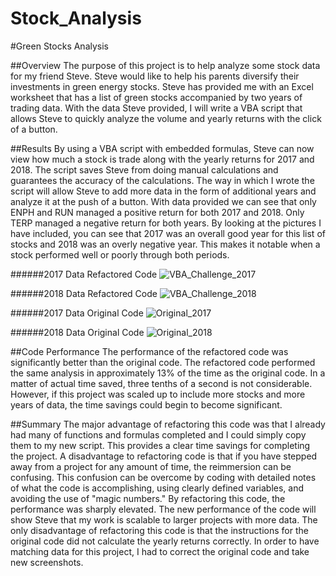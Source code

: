 # Stock_Analysis

#Green Stocks Analysis

##Overview
The purpose of this project is to help analyze some stock data for my friend Steve. Steve would like to help his parents diversify their investments in green energy stocks. Steve has provided me with an Excel worksheet that has a list of green stocks accompanied by two years of trading data. With the data Steve provided, I will write a VBA script that allows Steve to quickly analyze the volume and yearly returns with the click of a button.

##Results
By using a VBA script with embedded formulas, Steve can now view how much a stock is trade along with the yearly returns for 2017 and 2018. The script saves Steve from doing manual calculations and guarantees the accuracy of the calculations. The way in which I wrote the script will allow Steve to add more data in the form of additional years and analyze it at the push of a button.  With data provided we can see that only ENPH and RUN managed a positive return for both 2017 and 2018. Only TERP managed a negative return for both years. By looking at the pictures I have included, you can see that 2017 was an overall good year for this list of stocks and 2018 was an overly negative year. This makes it notable when a stock performed well or poorly through both periods.

######2017 Data Refactored Code
![VBA_Challenge_2017](https://user-images.githubusercontent.com/105960365/196993813-282cae86-6b71-4d4f-97fd-db360d6c4da1.png)

######2018 Data Refactored Code
![VBA_Challenge_2018](https://user-images.githubusercontent.com/105960365/196993468-1692a853-7c7e-4556-89e9-6130af91b255.png)

######2017 Data Original Code
![Original_2017](https://user-images.githubusercontent.com/105960365/196996928-3c7e24c2-0e33-4042-b986-e1ffa97eef66.png)

######2018 Data Original Code
![Original_2018](https://user-images.githubusercontent.com/105960365/196997017-a2e6af2e-98cd-4f8f-88fc-89a1e911ce47.png)

##Code Performance
The performance of the refactored code was significantly better than the original code. The refactored code performed the same analysis in approximately 13% of the time as the original code. In a matter of actual time saved, three tenths of a second is not considerable. However, if this project was scaled up to include more stocks and more years of data, the time savings could begin to become significant.

##Summary
The major advantage of refactoring this code was that I already had many of functions and formulas completed and I could simply copy them to my new script. This provides a clear time savings for completing the project. A disadvantage to refactoring code is that if you have stepped away from a project for any amount of time, the reimmersion can be confusing. This confusion can be overcome by coding with detailed notes of what the code is accomplishing, using clearly defined variables, and avoiding the use of "magic numbers." By refactoring this code, the performance was sharply elevated. The new performance of the code will show Steve that my work is scalable to larger projects with more data. The only disadvantage of refactoring this code is that the instructions for the original code did not calculate the yearly returns correctly. In order to have matching data for this project, I had to correct the original code and take new screenshots.
